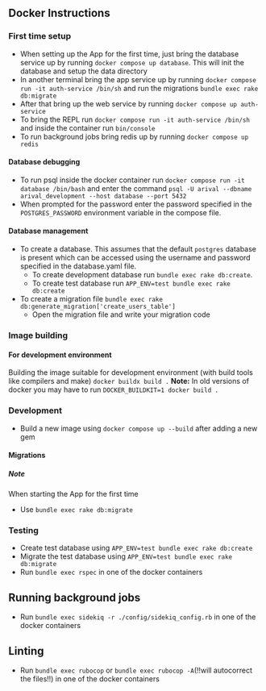 ## Docker Instructions
### First time setup
* When setting up the App for the first time, just bring the database service up by running `docker compose up database`. This will init the database and setup the data directory
* In another terminal bring the app service up by running `docker compose run -it auth-service /bin/sh` and run the migrations `bundle exec rake db:migrate`
* After that bring up the web service by running `docker compose up auth-service`
* To bring the REPL run `docker compose run -it auth-service /bin/sh` and inside the container run `bin/console`
* To run background jobs bring redis up by running `docker compose up redis`

#### Database debugging
* To run psql inside the docker container run `docker compose run -it database /bin/bash` and enter the command `psql -U arival --dbname arival_development --host database --port 5432`
* When prompted for the password enter the password specified in the `POSTGRES_PASSWORD` environment variable in the compose file.

#### Database management
* To create a database. This assumes that the default `postgres` database is present which can be accessed using the username and password specified in the database.yaml file.
  * To create development database run `bundle exec rake db:create`.
  * To create test database run `APP_ENV=test bundle exec rake db:create`
* To create a migration file `bundle exec rake db:generate_migration['create_users_table']`
  * Open the migration file and write your migration code

### Image building
#### For development environment
Building the image suitable for development environment (with build tools like compilers and make)
`docker buildx build .`
**Note:** In old versions of docker you may have to run `DOCKER_BUILDKIT=1 docker build .`

### Development
* Build a new image using `docker compose up --build` after adding a new gem

#### Migrations
##### Note
When starting the App for the first time
* Use `bundle exec rake db:migrate`

### Testing
* Create test database using `APP_ENV=test bundle exec rake db:create`
* Migrate the test database using `APP_ENV=test bundle exec rake db:migrate`
* Run `bundle exec rspec` in one of the docker containers

## Running background jobs
* Run `bundle exec sidekiq -r ./config/sidekiq_config.rb` in one of the docker containers

## Linting
* Run `bundle exec rubocop` or `bundle exec rubocop -A`(!!will autocorrect the files!!) in one of the docker containers
